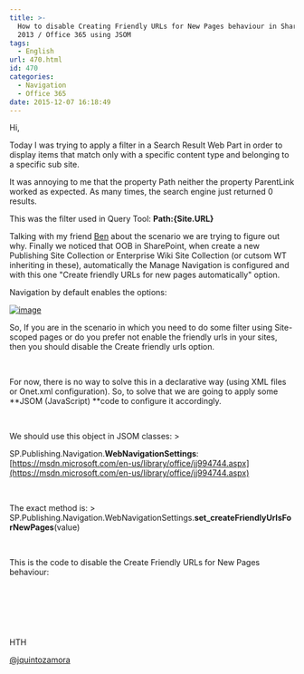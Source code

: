 ```yaml
---
title: >-
  How to disable Creating Friendly URLs for New Pages behaviour in SharePoint
  2013 / Office 365 using JSOM
tags:
  - English
url: 470.html
id: 470
categories:
  - Navigation
  - Office 365
date: 2015-12-07 16:18:49
---
```


Hi,

Today I was trying to apply a filter in a Search Result Web Part in order to display items that match only with a specific content type and belonging to a specific sub site. 

It was annoying to me that the property Path neither the property ParentLink worked as expected. As many times, the search engine just returned 0 results.

This was the filter used in Query Tool: **Path:{Site.URL}**

Talking with my friend [Ben](https://twitter.com/BenCernuda) about the scenario we are trying to figure out why. Finally we noticed that OOB in SharePoint, when create a new Publishing Site Collection or Enterprise Wiki Site Collection (or cutsom WT inheriting in these), automatically the Manage Navigation is configured and with this one "Create friendly URLs for new pages automatically" option.

Navigation by default enables the options:  <p>[![image](https://blog.josequinto.com/wp-content/uploads/2015/12/image_thumb1.png "image")](https://blog.josequinto.com/wp-content/uploads/2015/12/image1.png)  <p>So, If you are in the scenario in which you need to do some filter using Site-scoped pages or do you prefer not enable the friendly urls in your sites, then you should disable the Create friendly urls option.  <p>&nbsp; <p>For now, there is no way to solve this in a declarative way (using XML files or Onet.xml configuration). So, to solve that we are going to apply some **JSOM (JavaScript) **code to configure it accordingly.  <p>&nbsp; <p>We should use this object in JSOM classes:  > <p>SP.Publishing.Navigation.**WebNavigationSettings**: [https://msdn.microsoft.com/en-us/library/office/jj994744.aspx](https://msdn.microsoft.com/en-us/library/office/jj994744.aspx)  <p>&nbsp; <p>The exact method is: > SP.Publishing.Navigation.WebNavigationSettings.**set_createFriendlyUrlsForNewPages**(value) 

&nbsp; <p>This is the code to disable the Create Friendly URLs for New Pages behaviour:  <p>&nbsp;
<script src="https://gist.github.com/jquintozamora/f98af80d59bbc7004d0c.js"></script> 

&nbsp;

&nbsp;

HTH

[@jquintozamora](https://twitter.com/jquintozamora)